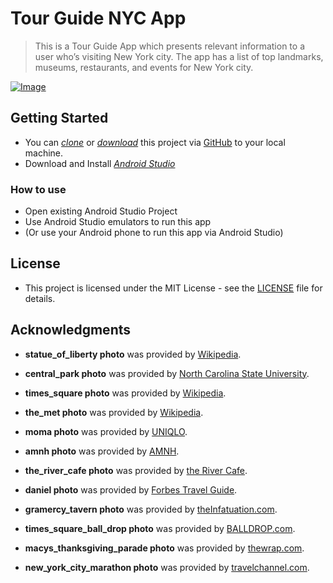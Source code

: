 # Tour Guide NYC App
> This is a Tour Guide App which presents relevant information to a user who’s visiting New York city. The app has a list of top landmarks, museums, restaurants, and events for New York city.

[![Image](demo.gift)](Image)

## Getting Started

* You can *[clone](TODO)* or *[download](TODO)* this project via [GitHub](https://github.com) to your local machine.
* Download and Install *[Android Studio](https://developer.android.com/studio/index.html)*

### How to use

* Open existing Android Studio Project
* Use Android Studio emulators to run this app
* (Or use your Android phone to run this app via Android Studio)


## License

* This project is licensed under the MIT License - see the [LICENSE](LICENSE) file for details.

## Acknowledgments

* **statue_of_liberty photo** was provided by [Wikipedia](https://commons.wikimedia.org/wiki/File:Statue_of_Liberty,_NY.jpg).

* **central_park photo** was provided by [North Carolina State University](https://appliedecology.cals.ncsu.edu/event/barkalow-lecture-a-birds-eye-view-of-nature-in-the-city-the-surprising-ways-that-our-actions-alter-species-interactions-and-shape-ecological-communities/).

* **times_square photo** was provided by [Wikipedia](https://commons.wikimedia.org/wiki/File:Times_Square,_New_York_City_(HDR).jpg).

* **the_met photo** was provided by [Wikipedia](https://commons.wikimedia.org/wiki/File:The_MET.jpg).

* **moma photo** was provided by [UNIQLO](http://sprzny.uniqlo.com/about/).

* **amnh photo** was provided by [AMNH](https://www.amnh.org/explore/news-blogs/news-posts/whale-watching-at-the-museum/).

* **the_river_cafe photo** was provided by [the River Cafe](https://rivercafe.com/gallery/).

* **daniel photo** was provided by [Forbes Travel Guide](https://www.forbestravelguide.com/restaurants/new-york-city-new-york/daniel).

* **gramercy_tavern photo** was provided by [theInfatuation.com](https://www.theinfatuation.com/new-york/reviews/gramercy-tavern).

* **times_square_ball_drop photo** was provided by [BALLDROP.com](https://www.balldrop.com/article/what-to-expect-on-a-times-square-new-years).

* **macys_thanksgiving_parade photo** was provided by [thewrap.com](https://www.thewrap.com/macys-thanksgiving-day-parade-ratings-dog-show/).

* **new_york_city_marathon photo** was provided by [travelchannel.com](https://www.travelchannel.com/interests/sports/photos/new-york-city-marathon).


